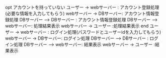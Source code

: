 opt アカウントを持っていない
ユーザー -> webサーバー : アカウント登録処理(必要な情報を入力してもらう)
webサーバー -> DBサーバー: アカウント情報登録処理
DBサーバー --> DBサーバー : アカウント情報登録処理
DBサーバー --> webサーバー: 処理結果表示
webサーバー -> ユーザー :処理結果表示
end
ユーザー -> webサーバー : ログイン処理(パスワードとユーザーidを入力してもらう)
webサーバー -> DBサーバー: ログイン処理
DBサーバー --> DBサーバー : ログイン処理
DBサーバー --> webサーバー: 結果表示
webサーバー -> ユーザー :結果表示
